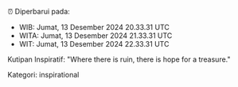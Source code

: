 ⏰ Diperbarui pada:
- WIB: Jumat, 13 Desember 2024 20.33.31 UTC
- WITA: Jumat, 13 Desember 2024 21.33.31 UTC
- WIT: Jumat, 13 Desember 2024 22.33.31 UTC

Kutipan Inspiratif:
"Where there is ruin, there is hope for a treasure."


Kategori: inspirational

